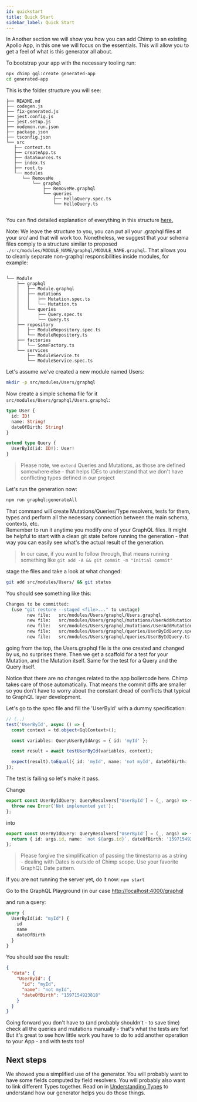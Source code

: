 ```yaml
---
id: quickstart
title: Quick Start
sidebar_label: Quick Start
---
```


In Another section we will show you how you can add Chimp to an existing Apollo App, in this one we will focus on the essentials. This will allow you to get a feel of what is this generator all about.

To bootstrap your app with the necessary tooling run:

```bash
npx chimp gql:create generated-app
cd generated-app
```

This is the folder structure you will see:

```
├── README.md
├── codegen.js
├── fix-generated.js
├── jest.config.js
├── jest.setup.js
├── nodemon.run.json
├── package.json
├── tsconfig.json
└── src
   ├── context.ts
   ├── createApp.ts
   ├── dataSources.ts
   ├── index.ts
   ├── root.ts
   └── modules
      └── RemoveMe
          └── graphql
              ├── RemoveMe.graphql
              └── queries
                  ├── HelloQuery.spec.ts
                  └── HelloQuery.ts
  

```

You can find detailed explanation of everything in this structure [here.](structure.md)

Note: We leave the structure to you, you can put all your .graphql files at your src/ and that will work too. Nonetheless, we suggest that your schema files comply to a structure similar to proposed `./src/modules/MODULE_NAME/graphql/MODULE_NAME.graphql`. That allows you to cleanly separate non-graphql responsibilities inside modules, for example:

```

└── Module
    ├── graphql
    │   ├── Module.graphql
    │   ├── mutations
    │   │   ├── Mutation.spec.ts
    │   │   └── Mutation.ts
    │   └── queries
    │       ├── Query.spec.ts
    │       └── Query.ts
    ├── repository
    │   ├── ModuleRepository.spec.ts
    │   └── ModuleRepository.ts
    ├── factories
    │   └── SomeFactory.ts
    └── services
        ├── ModuleService.ts
        └── ModuleService.spec.ts
```

Let's assume we've created a new module named Users:

```bash
mkdir -p src/modules/Users/graphql
```

Now create a simple schema file for it `src/modules/Users/graphql/Users.graphql`:

```graphql
type User {
  id: ID!
  name: String!
  dateOfBirth: String!
}

extend type Query {
  UserById(id: ID!): User!
}
```

> Please note, we `extend` Queries and Mutations, as those are defined somewhere else - that helps IDEs to understand that we don't have conflicting types defined in our project

Let's run the generation now:

```bash
npm run graphql:generateAll
```

That command will create Mutations/Queries/Type resolvers, tests for them, types and perform all the necessary connection between the main schema, contexts, etc.  
Remember to run it anytime you modify one of your GraphQL files.
It might be helpful to start with a clean git state before running the generation - that way you can easily see what's the actual result of the generation.

> In our case, if you want to follow through, that means running something like `git add -A && git commit -m "Initial commit"`

stage the files and take a look at what changed:

```bash
git add src/modules/Users/ && git status
```

You should see something like this:

```bash
Changes to be committed:
  (use "git restore --staged <file>..." to unstage)
        new file:   src/modules/Users/graphql/Users.graphql
        new file:   src/modules/Users/graphql/mutations/UserAddMutation.spec.ts
        new file:   src/modules/Users/graphql/mutations/UserAddMutation.ts
        new file:   src/modules/Users/graphql/queries/UserByIdQuery.spec.ts
        new file:   src/modules/Users/graphql/queries/UserByIdQuery.ts
```

going from the top, the Users.graphql file is the one created and changed by us, no surprises there.
Then we get a scaffold for a test for your Mutation, and the Mutation itself.
Same for the test for a Query and the Query itself.

Notice that there are no changes related to the app boilercode here. Chimp takes care of those automatically. That means the commit diffs are smaller so you don't have to worry about the constant dread of conflicts that typical to GraphQL layer development.

Let's go to the spec file and fill the 'UserById' with a dummy specification:

```typescript
// (..)
test('UserById', async () => {
  const context = td.object<GqlContext>();

  const variables: QueryUserByIdArgs = { id: 'myId' };

  const result = await testUserById(variables, context);

  expect(result).toEqual({ id: 'myId', name: 'not myId', dateOfBirth: '1597154923818' });
});
```

The test is failing so let's make it pass.

Change

```typescript
export const UserByIdQuery: QueryResolvers['UserById'] = (_, args) => {
  throw new Error('Not implemented yet');
};
```

into

```typescript
export const UserByIdQuery: QueryResolvers['UserById'] = (_, args) => {
  return { id: args.id, name: `not ${args.id}`, dateOfBirth: '1597154923818' };
};
```

> Please forgive the simplification of passing the timestamp as a string - dealing with Dates is outside of Chimp scope. Use your favorite GraphQL Date pattern.

If you are not running the server yet, do it now:
`npm start`

Go to the GraphQL Playground (in our case [http://localhost:4000/graphql](http://localhost:4000/graphql)

and run a query:

```graphql
query {
  UserById(id: "myId") {
    id
    name
    dateOfBirth
  }
}
```

You should see the result:

```json
{
  "data": {
    "UserById": {
      "id": "myId",
      "name": "not myId",
      "dateOfBirth": "1597154923818"
    }
  }
}
```

Going forward you don't have to (and probably shouldn't - to save time) check all the queries and mutations manually - that's what the tests are for! But it's great to see how little work you have to do to add another operation to your App - and with tests too!

## Next steps

We showed you a simplified use of the generator. You will probably want to have some fields computed by field resolvers. You will probably also want to link different Types together. Read on in [Understanding Types](understanding-types.md) to understand how our generator helps you do those things.
